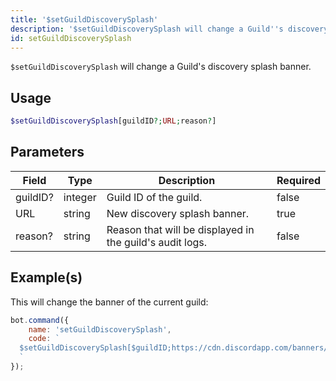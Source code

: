 ```yaml
---
title: '$setGuildDiscoverySplash'
description: '$setGuildDiscoverySplash will change a Guild''s discovery splash banner.'
id: setGuildDiscoverySplash
---
```


`$setGuildDiscoverySplash` will change a Guild's discovery splash banner.

## Usage

```php
$setGuildDiscoverySplash[guildID?;URL;reason?]
```

## Parameters

| Field    | Type    | Description                                              | Required |
| -------- | ------- | -------------------------------------------------------- | -------- |
| guildID? | integer | Guild ID of the guild.                                   | false    |
| URL      | string  | New discovery splash banner.                             | true     |
| reason?  | string  | Reason that will be displayed in the guild's audit logs. | false    |

## Example(s)

This will change the banner of the current guild:

```javascript
bot.command({
    name: 'setGuildDiscoverySplash',
    code: `
  $setGuildDiscoverySplash[$guildID;https://cdn.discordapp.com/banners/773352845738115102/b2b27d0915a838e8b4f68b180d1901ad.webp;Example!]
  `
});
```